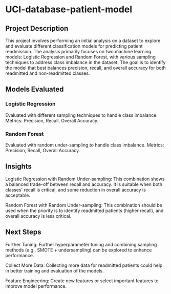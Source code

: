 # UCI-database-patient-model

## Project Description

This project involves performing an initial analysis on a dataset to explore and evaluate different classification models for predicting patient readmission. The analysis primarily focuses on two machine learning models: Logistic Regression and Random Forest, with various sampling techniques to address class imbalance in the dataset. The goal is to identify the model that best balances precision, recall, and overall accuracy for both readmitted and non-readmitted classes.

## Models Evaluated

### Logistic Regression

Evaluated with different sampling techniques to handle class imbalance.
Metrics: Precision, Recall, Overall Accuracy.

### Random Forest

Evaluated with random under-sampling to handle class imbalance.
Metrics: Precision, Recall, Overall Accuracy.

## Insights

Logistic Regression with Random Under-sampling: This combination shows a balanced trade-off between recall and accuracy. It is suitable when both classes' recall is critical, and some reduction in overall accuracy is acceptable.

Random Forest with Random Under-sampling: This combination should be used when the priority is to identify readmitted patients (higher recall), and overall accuracy is less critical.

## Next Steps

Further Tuning: Further hyperparameter tuning and combining sampling methods (e.g., SMOTE + undersampling) can be explored to enhance performance.

Collect More Data: Collecting more data for readmitted patients could help in better training and evaluation of the models.

Feature Engineering: Create new features or select important features to improve model performance.
